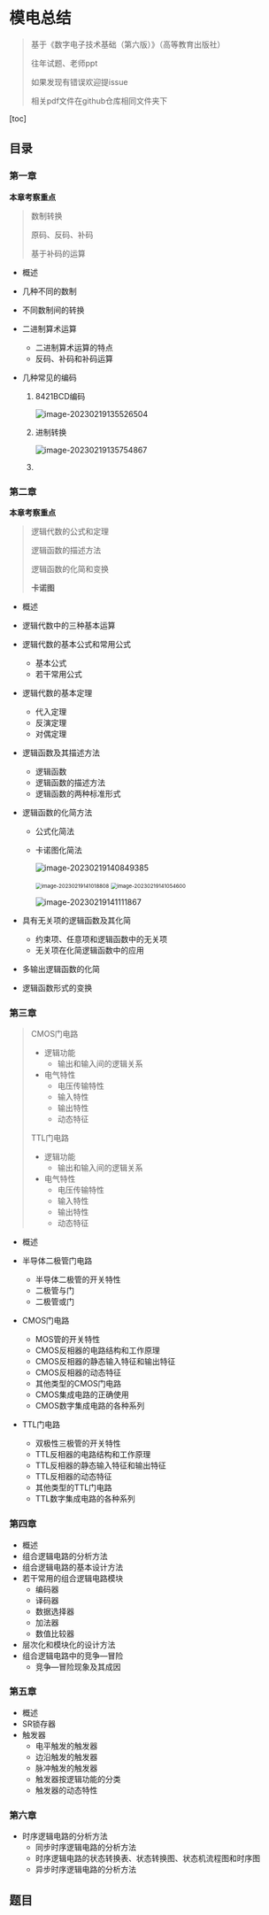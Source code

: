 # 模电总结

> 基于《数字电子技术基础（第六版）》（高等教育出版社）
>
> 往年试题、老师ppt
>
> 如果发现有错误欢迎提issue
>
> 相关pdf文件在github仓库相同文件夹下

[toc] 

## 目录

### 第一章

**本章考察重点**

> 数制转换
>
> 原码、反码、补码
>
> 基于补码的运算

- 概述

- 几种不同的数制

- 不同数制间的转换

- 二进制算术运算
  - 二进制算术运算的特点
  - 反码、补码和补码运算
  
- 几种常见的编码

  1. 8421BCD编码

     ![image-20230219135526504](../../../resource/image-20230219135526504.png)

  2. 进制转换

     ![image-20230219135754867](../../../resource/image-20230219135754867.png)

  3. 

### 第二章

**本章考察重点**

> 逻辑代数的公式和定理
>
> 逻辑函数的描述方法
>
> 逻辑函数的化简和变换
>
> **卡诺图** 

- 概述

- 逻辑代数中的三种基本运算

- 逻辑代数的基本公式和常用公式
  - 基本公式
  - 若干常用公式
  
- 逻辑代数的基本定理
  - 代入定理
  - 反演定理
  - 对偶定理
  
- 逻辑函数及其描述方法  

  - 逻辑函数
  - 逻辑函数的描述方法
  - 逻辑函数的两种标准形式             

- 逻辑函数的化简方法

  - 公式化简法

  - 卡诺图化简法

    ![image-20230219140849385](../../../resource/image-20230219140849385.png)

    <img src="../../../resource/image-20230219141018808.png" alt="image-20230219141018808" style="zoom:67%;" />

    <img src="../../../resource/image-20230219141054600.png" alt="image-20230219141054600" style="zoom:67%;" />

    ![image-20230219141111867](../../../resource/image-20230219141111867.png)

    

- 具有无关项的逻辑函数及其化简

  - 约束项、任意项和逻辑函数中的无关项
  - 无关项在化简逻辑函数中的应用

- 多输出逻辑函数的化简

- 逻辑函数形式的变换

### 第三章

> CMOS门电路
>
> - 逻辑功能
>   - 输出和输入间的逻辑关系
> - 电气特性
>   - 电压传输特性
>   - 输入特性
>   - 输出特性
>   - 动态特征
>
> TTL门电路
>
> - 逻辑功能
>   - 输出和输入间的逻辑关系
> - 电气特性
>   - 电压传输特性
>   - 输入特性
>   - 输出特性
>   - 动态特征

- 概述
- 半导体二极管门电路
  - 半导体二极管的开关特性
  - 二极管与门
  - 二极管或门

- CMOS门电路
  - MOS管的开关特性
  - CMOS反相器的电路结构和工作原理
  - CMOS反相器的静态输入特征和输出特征
  - CMOS反相器的动态特征
  - 其他类型的CMOS门电路
  - CMOS集成电路的正确使用
  - CMOS数字集成电路的各种系列

- TTL门电路
  - 双极性三极管的开关特性
  - TTL反相器的电路结构和工作原理
  - TTL反相器的静态输入特征和输出特征
  - TTL反相器的动态特征
  - 其他类型的TTL门电路
  - TTL数字集成电路的各种系列


### 第四章

> 

- 概述
- 组合逻辑电路的分析方法
- 组合逻辑电路的基本设计方法
- 若干常用的组合逻辑电路模块
  - 编码器
  - 译码器
  - 数据选择器
  - 加法器
  - 数值比较器
- 层次化和模块化的设计方法
- 组合逻辑电路中的竞争—冒险
  - 竞争—冒险现象及其成因

### 第五章

> 

- 概述
- SR锁存器
- 触发器
  - 电平触发的触发器
  - 边沿触发的触发器
  - 脉冲触发的触发器
  - 触发器按逻辑功能的分类
  - 触发器的动态特性

### 第六章

> 

- 时序逻辑电路的分析方法
  - 同步时序逻辑电路的分析方法
  - 时序逻辑电路的状态转换表、状态转换图、状态机流程图和时序图
  - 异步时序逻辑电路的分析方法

## 题目


